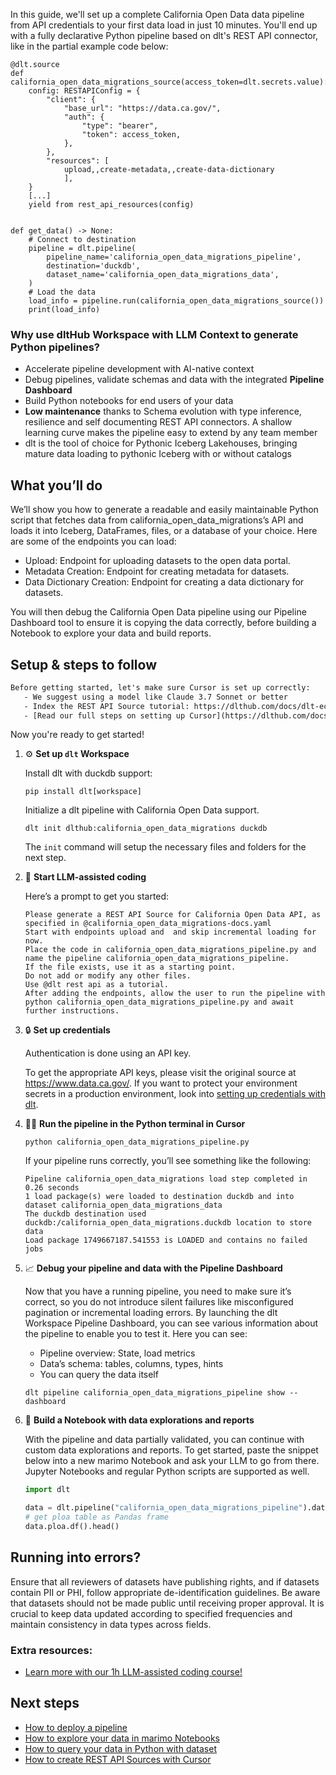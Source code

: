 In this guide, we'll set up a complete California Open Data data pipeline from API credentials to your first data load in just 10 minutes. You'll end up with a fully declarative Python pipeline based on dlt's REST API connector, like in the partial example code below:

```python-outcome
@dlt.source
def california_open_data_migrations_source(access_token=dlt.secrets.value):
    config: RESTAPIConfig = {
        "client": {
            "base_url": "https://data.ca.gov/",
            "auth": {
                "type": "bearer",
                "token": access_token,
            },
        },
        "resources": [
            upload,,create-metadata,,create-data-dictionary
            ],
    }
    [...]
    yield from rest_api_resources(config)


def get_data() -> None:
    # Connect to destination
    pipeline = dlt.pipeline(
        pipeline_name='california_open_data_migrations_pipeline',
        destination='duckdb',
        dataset_name='california_open_data_migrations_data', 
    )
    # Load the data
    load_info = pipeline.run(california_open_data_migrations_source())
    print(load_info) 
```

### Why use dltHub Workspace with LLM Context to generate Python pipelines?

- Accelerate pipeline development with AI-native context
- Debug pipelines, validate schemas and data with the integrated **Pipeline Dashboard**
- Build Python notebooks for end users of your data
- **Low maintenance** thanks to Schema evolution with type inference, resilience and self documenting REST API connectors. A shallow learning curve makes the pipeline easy to extend by any team member
- dlt is the tool of choice for Pythonic Iceberg Lakehouses, bringing mature data loading to pythonic Iceberg with or without catalogs

## What you’ll do

We’ll show you how to generate a readable and easily maintainable Python script that fetches data from california_open_data_migrations’s API and loads it into Iceberg, DataFrames, files, or a database of your choice. Here are some of the endpoints you can load:

- Upload: Endpoint for uploading datasets to the open data portal.
- Metadata Creation: Endpoint for creating metadata for datasets.
- Data Dictionary Creation: Endpoint for creating a data dictionary for datasets.

You will then debug the California Open Data pipeline using our Pipeline Dashboard tool to ensure it is copying the data correctly, before building a Notebook to explore your data and build reports.

## Setup & steps to follow

```default
Before getting started, let's make sure Cursor is set up correctly:
   - We suggest using a model like Claude 3.7 Sonnet or better
   - Index the REST API Source tutorial: https://dlthub.com/docs/dlt-ecosystem/verified-sources/rest_api/ and add it to context as **@dlt rest api**
   - [Read our full steps on setting up Cursor](https://dlthub.com/docs/dlt-ecosystem/llm-tooling/cursor-restapi#23-configuring-cursor-with-documentation)
```

Now you're ready to get started!

1. ⚙️ **Set up `dlt` Workspace**
    
    Install dlt with duckdb support:
    ```shell
    pip install dlt[workspace]
    ```

    Initialize a dlt pipeline with California Open Data support.
    ```shell
    dlt init dlthub:california_open_data_migrations duckdb
    ```

    The `init` command will setup the necessary files and folders for the next step.
    
2. 🤠 **Start LLM-assisted coding**
    
    Here’s a prompt to get you started:
    
    ```prompt
    Please generate a REST API Source for California Open Data API, as specified in @california_open_data_migrations-docs.yaml 
    Start with endpoints upload and  and skip incremental loading for now. 
    Place the code in california_open_data_migrations_pipeline.py and name the pipeline california_open_data_migrations_pipeline. 
    If the file exists, use it as a starting point. 
    Do not add or modify any other files. 
    Use @dlt rest api as a tutorial. 
    After adding the endpoints, allow the user to run the pipeline with python california_open_data_migrations_pipeline.py and await further instructions.
    ```

    
3. 🔒 **Set up credentials** 
    
    Authentication is done using an API key.
    
    To get the appropriate API keys, please visit the original source at https://www.data.ca.gov/.
    If you want to protect your environment secrets in a production environment, look into [setting up credentials with dlt](https://dlthub.com/docs/walkthroughs/add_credentials).
    
4. 🏃‍♀️ **Run the pipeline in the Python terminal in Cursor**
    
    ```shell
    python california_open_data_migrations_pipeline.py
    ```
    
    If your pipeline runs correctly, you’ll see something like the following:
    
    ```shell
    Pipeline california_open_data_migrations load step completed in 0.26 seconds
    1 load package(s) were loaded to destination duckdb and into dataset california_open_data_migrations_data
    The duckdb destination used duckdb:/california_open_data_migrations.duckdb location to store data
    Load package 1749667187.541553 is LOADED and contains no failed jobs
    ```
    
5. 📈 **Debug your pipeline and data with the Pipeline Dashboard**

    Now that you have a running pipeline, you need to make sure it’s correct, so you do not introduce silent failures like misconfigured pagination or incremental loading errors. By launching the dlt Workspace Pipeline Dashboard, you can see various information about the pipeline to enable you to test it. Here you can see:
    - Pipeline overview: State, load metrics
    - Data’s schema: tables, columns, types, hints
    - You can query the data itself
    
    ```shell
    dlt pipeline california_open_data_migrations_pipeline show --dashboard
    ```
    
6. 🐍 **Build a Notebook with data explorations and reports**

    With the pipeline and data partially validated, you can continue with custom data explorations and reports. To get started, paste the snippet below into a new marimo Notebook and ask your LLM to go from there. Jupyter Notebooks and regular Python scripts are supported as well.

    
    ```python
    import dlt

   data = dlt.pipeline("california_open_data_migrations_pipeline").dataset()
   # get ploa table as Pandas frame
   data.ploa.df().head()
    ```

## Running into errors?

Ensure that all reviewers of datasets have publishing rights, and if datasets contain PII or PHI, follow appropriate de-identification guidelines. Be aware that datasets should not be made public until receiving proper approval. It is crucial to keep data updated according to specified frequencies and maintain consistency in data types across fields.

### Extra resources:

- [Learn more with our 1h LLM-assisted coding course!](https://www.youtube.com/watch?v=GGid70rnJuM)

## Next steps

- [How to deploy a pipeline](https://dlthub.com/docs/walkthroughs/deploy-a-pipeline)
- [How to explore your data in marimo Notebooks](https://dlthub.com/docs/general-usage/dataset-access/marimo)
- [How to query your data in Python with dataset](https://dlthub.com/docs/general-usage/dataset-access/dataset)
- [How to create REST API Sources with Cursor](https://dlthub.com/docs/dlt-ecosystem/llm-tooling/cursor-restapi)